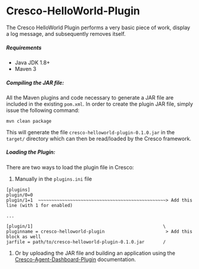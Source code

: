 # Cresco-HelloWorld-Plugin
The Cresco HelloWorld Plugin performs a very basic piece of work, display a log message, and subsequently removes itself.

##### Requirements
* Java JDK 1.8+
* Maven 3

##### Compiling the JAR file:
All the Maven plugins and code necessary to generate a JAR file are included in the existing `pom.xml`. In order to create the plugin JAR file, simply issue the following command:
```
mvn clean package
```
This will generate the file `cresco-helloworld-plugin-0.1.0.jar` in the `target/` directory which can then be read/loaded by the Cresco framework.

##### Loading the Plugin:

There are two ways to load the plugin file in Cresco: 
1) Manually in the `plugins.ini` file
```
[plugins]
plugin/0=0
plugin/1=1  ~~~~~~~~~~~~~~~~~~~~~~~~~~~~~~~~~~~~~~~~~~~~~~~~> Add this line (with 1 for enabled)

...

[plugin/1]                                                 \
pluginname = cresco-helloworld-plugin                       > Add this block as well
jarfile = path/to/cresco-helloworld-plugin-0.1.0.jar       /
```
1) Or by uploading the JAR file and building an application using the [Cresco-Agent-Dashboard-Plugin](https://github.com/ResearchWorx/Cresco-Agent-Dashboard-Plugin) documentation.
